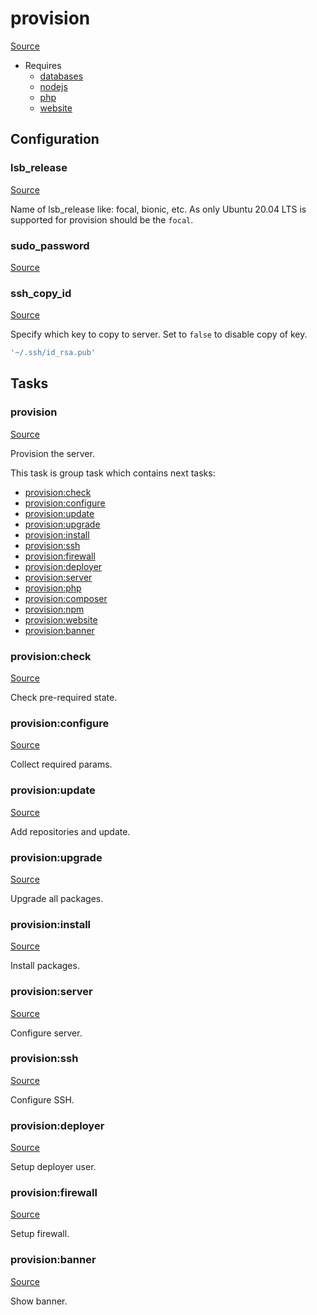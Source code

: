 <!-- DO NOT EDIT THIS FILE! -->
<!-- Instead edit recipe/provision.php -->
<!-- Then run bin/docgen -->

# provision

[Source](/recipe/provision.php)



* Requires
  * [databases](/docs/recipe/provision/databases.md)
  * [nodejs](/docs/recipe/provision/nodejs.md)
  * [php](/docs/recipe/provision/php.md)
  * [website](/docs/recipe/provision/website.md)

## Configuration
### lsb_release
[Source](https://github.com/deployphp/deployer/blob/master/recipe/provision.php#L16)

Name of lsb_release like: focal, bionic, etc.
As only Ubuntu 20.04 LTS is supported for provision should be the `focal`.



### sudo_password
[Source](https://github.com/deployphp/deployer/blob/master/recipe/provision.php#L156)





### ssh_copy_id
[Source](https://github.com/deployphp/deployer/blob/master/recipe/provision.php#L162)

Specify which key to copy to server.
Set to `false` to disable copy of key.

```php title="Default value"
'~/.ssh/id_rsa.pub'
```



## Tasks

### provision
[Source](https://github.com/deployphp/deployer/blob/master/recipe/provision.php#L21)

Provision the server.




This task is group task which contains next tasks:
* [provision:check](/docs/recipe/provision.md#provisioncheck)
* [provision:configure](/docs/recipe/provision.md#provisionconfigure)
* [provision:update](/docs/recipe/provision.md#provisionupdate)
* [provision:upgrade](/docs/recipe/provision.md#provisionupgrade)
* [provision:install](/docs/recipe/provision.md#provisioninstall)
* [provision:ssh](/docs/recipe/provision.md#provisionssh)
* [provision:firewall](/docs/recipe/provision.md#provisionfirewall)
* [provision:deployer](/docs/recipe/provision.md#provisiondeployer)
* [provision:server](/docs/recipe/provision.md#provisionserver)
* [provision:php](/docs/recipe/provision/php.md#provisionphp)
* [provision:composer](/docs/recipe/provision/php.md#provisioncomposer)
* [provision:npm](/docs/recipe/provision/nodejs.md#provisionnpm)
* [provision:website](/docs/recipe/provision/website.md#provisionwebsite)
* [provision:banner](/docs/recipe/provision.md#provisionbanner)


### provision:check
[Source](https://github.com/deployphp/deployer/blob/master/recipe/provision.php#L39)

Check pre-required state.




### provision:configure
[Source](https://github.com/deployphp/deployer/blob/master/recipe/provision.php#L58)

Collect required params.




### provision:update
[Source](https://github.com/deployphp/deployer/blob/master/recipe/provision.php#L79)

Add repositories and update.




### provision:upgrade
[Source](https://github.com/deployphp/deployer/blob/master/recipe/provision.php#L101)

Upgrade all packages.




### provision:install
[Source](https://github.com/deployphp/deployer/blob/master/recipe/provision.php#L108)

Install packages.




### provision:server
[Source](https://github.com/deployphp/deployer/blob/master/recipe/provision.php#L141)

Configure server.




### provision:ssh
[Source](https://github.com/deployphp/deployer/blob/master/recipe/provision.php#L146)

Configure SSH.




### provision:deployer
[Source](https://github.com/deployphp/deployer/blob/master/recipe/provision.php#L165)

Setup deployer user.




### provision:firewall
[Source](https://github.com/deployphp/deployer/blob/master/recipe/provision.php#L212)

Setup firewall.




### provision:banner
[Source](https://github.com/deployphp/deployer/blob/master/recipe/provision.php#L220)

Show banner.




